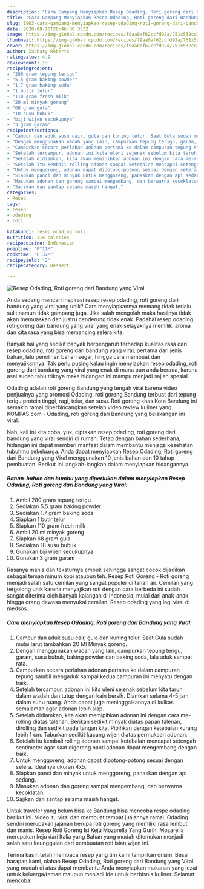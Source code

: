 ```yaml
---
description: "Cara Gampang Menyiapkan Resep Odading, Roti goreng dari Bandung yang Viral Anti Gagal"
title: "Cara Gampang Menyiapkan Resep Odading, Roti goreng dari Bandung yang Viral Anti Gagal"
slug: 1903-cara-gampang-menyiapkan-resep-odading-roti-goreng-dari-bandung-yang-viral-anti-gagal
date: 2020-08-10T20:46:00.353Z
image: https://img-global.cpcdn.com/recipes/f9aa0af62ccfd92a/751x532cq70/resep-odading-roti-goreng-dari-bandung-yang-viral-foto-resep-utama.jpg
thumbnail: https://img-global.cpcdn.com/recipes/f9aa0af62ccfd92a/751x532cq70/resep-odading-roti-goreng-dari-bandung-yang-viral-foto-resep-utama.jpg
cover: https://img-global.cpcdn.com/recipes/f9aa0af62ccfd92a/751x532cq70/resep-odading-roti-goreng-dari-bandung-yang-viral-foto-resep-utama.jpg
author: Zachary Roberts
ratingvalue: 4.9
reviewcount: 13
recipeingredient:
- "280 gram tepung terigu"
- "5,5 gram baking powder"
- "1.7 gram baking soda"
- "1 butir telur"
- "110 gram fresh milk"
- "20 ml minyak goreng"
- "68 gram gula"
- "18 susu bubuk"
- "biji wijen secukupnya"
- "3 gram garam"
recipeinstructions:
- "Campur dan aduk susu cair, gula dan kuning telur. Saat Gula sudah mulai larut tambahkan 20 Ml Minyak goreng."
- "Dengan menggunakan wadah yang lain, campurkan tepung terigu, garam, susu bubuk, baking powder dan baking soda, lalu aduk sampai rata."
- "Campurkan secara perlahan adonan pertama ke dalam campuran tepung sambil mengaduk sampai kedua campuran ini menyatu dengan baik."
- "Setelah tercampur, adonan ini kita uleni sejenak sebelum kita taruh dalam wadah dan tutup dengan kain bersih. Diamkan selama 4-5 jam dalam suhu ruang. Anda dapat juga meninggalkannya di kulkas semalaman agar adonan lebih siap."
- "Setelah didiamkan, kita akan memipihkan adonan ini dengan cara me-rolling diatas talenan. Berikan sedikit minyak diatas papan talenan, dirolling dan sedikit pada tangan kita. Pipihkan dengan ketebalan kurang lebih 1 cm. Taburkan sedikit kacang wijen diatas permukaan adonan."
- "Setelah itu kembali rolling adonan sampai ketebalan mencapai setengah sentimeter agar saat digoreng nanti adonan dapat mengembang dengan baik."
- "Untuk menggoreng, adonan dapat dipotong-potong sesuai dengan selera. Idealnya ukuran 4x5."
- "Siapkan panci dan minyak untuk menggoreng, panaskan dengan api sedang."
- "Masukan adonan dan goreng sampai mengembang. dan berwarna kecoklatan."
- "Sajikan dan santap selama masih hangat."
categories:
- Resep
tags:
- resep
- odading
- roti

katakunci: resep odading roti 
nutrition: 114 calories
recipecuisine: Indonesian
preptime: "PT11M"
cooktime: "PT37M"
recipeyield: "2"
recipecategory: Dessert

---
```



![Resep Odading, Roti goreng dari Bandung yang Viral](https://img-global.cpcdn.com/recipes/f9aa0af62ccfd92a/751x532cq70/resep-odading-roti-goreng-dari-bandung-yang-viral-foto-resep-utama.jpg)

Anda sedang mencari inspirasi resep resep odading, roti goreng dari bandung yang viral yang unik? Cara menyiapkannya memang tidak terlalu sulit namun tidak gampang juga. Jika salah mengolah maka hasilnya tidak akan memuaskan dan justru cenderung tidak enak. Padahal resep odading, roti goreng dari bandung yang viral yang enak selayaknya memiliki aroma dan cita rasa yang bisa memancing selera kita.

Banyak hal yang sedikit banyak berpengaruh terhadap kualitas rasa dari resep odading, roti goreng dari bandung yang viral, pertama dari jenis bahan, lalu pemilihan bahan segar, hingga cara membuat dan menyajikannya. Tak perlu pusing kalau ingin menyiapkan resep odading, roti goreng dari bandung yang viral yang enak di mana pun anda berada, karena asal sudah tahu triknya maka hidangan ini mampu menjadi sajian spesial.

Odading adalah roti goreng Bandung yang tengah viral karena video penjualnya yang promosi Odading, roti goreng Bandung terbuat dari tepung terigu protein tinggi, ragi, telur, dan susu. Roti goreng khas Kota Bandung ini semakin ramai diperbincangkan setelah video review kuliner yang. KOMPAS.com - Odading, roti goreng dari Bandung yang belakangan ini viral.


Nah, kali ini kita coba, yuk, ciptakan resep odading, roti goreng dari bandung yang viral sendiri di rumah. Tetap dengan bahan sederhana, hidangan ini dapat memberi manfaat dalam membantu menjaga kesehatan tubuhmu sekeluarga. Anda dapat menyiapkan Resep Odading, Roti goreng dari Bandung yang Viral menggunakan 10 jenis bahan dan 10 tahap pembuatan. Berikut ini langkah-langkah dalam menyiapkan hidangannya.

<!--inarticleads1-->

##### Bahan-bahan dan bumbu yang diperlukan dalam menyiapkan Resep Odading, Roti goreng dari Bandung yang Viral:

1. Ambil 280 gram tepung terigu
1. Sediakan 5,5 gram baking powder
1. Sediakan 1.7 gram baking soda
1. Siapkan 1 butir telur
1. Siapkan 110 gram fresh milk
1. Ambil 20 ml minyak goreng
1. Siapkan 68 gram gula
1. Sediakan 18 susu bubuk
1. Gunakan biji wijen secukupnya
1. Gunakan 3 gram garam


Rasanya manis dan teksturnya empuk sehingga sangat cocok dijadikan sebagai teman minum kopi ataupun teh. Resep Roti Goreng - Roti goreng menjadi salah satu cemilan yang sangat populer di tanah air. Cemilan yang tergolong unik karena menyajikan roti dengan cara berbeda ini sudah sangat diterima oleh banyak kalangan di Indonesia, mulai dari anak-anak hingga orang dewasa menyukai cemilan. Resep odading yang lagi viral di medsos. 

<!--inarticleads2-->

##### Cara menyiapkan Resep Odading, Roti goreng dari Bandung yang Viral:

1. Campur dan aduk susu cair, gula dan kuning telur. Saat Gula sudah mulai larut tambahkan 20 Ml Minyak goreng.
1. Dengan menggunakan wadah yang lain, campurkan tepung terigu, garam, susu bubuk, baking powder dan baking soda, lalu aduk sampai rata.
1. Campurkan secara perlahan adonan pertama ke dalam campuran tepung sambil mengaduk sampai kedua campuran ini menyatu dengan baik.
1. Setelah tercampur, adonan ini kita uleni sejenak sebelum kita taruh dalam wadah dan tutup dengan kain bersih. Diamkan selama 4-5 jam dalam suhu ruang. Anda dapat juga meninggalkannya di kulkas semalaman agar adonan lebih siap.
1. Setelah didiamkan, kita akan memipihkan adonan ini dengan cara me-rolling diatas talenan. Berikan sedikit minyak diatas papan talenan, dirolling dan sedikit pada tangan kita. Pipihkan dengan ketebalan kurang lebih 1 cm. Taburkan sedikit kacang wijen diatas permukaan adonan.
1. Setelah itu kembali rolling adonan sampai ketebalan mencapai setengah sentimeter agar saat digoreng nanti adonan dapat mengembang dengan baik.
1. Untuk menggoreng, adonan dapat dipotong-potong sesuai dengan selera. Idealnya ukuran 4x5.
1. Siapkan panci dan minyak untuk menggoreng, panaskan dengan api sedang.
1. Masukan adonan dan goreng sampai mengembang. dan berwarna kecoklatan.
1. Sajikan dan santap selama masih hangat.


Untuk traveler yang belum bisa ke Bandung bisa mencoba respe odading berikut ini. Video itu viral dan membuat tempat jualannya ramai. Odading sendiri merupakan jajanan berupa roti goreng yang memiliki rasa lembut dan manis. Resep Roti Goreng Isi Keju Mozarella Yang Gurih. Mozarella merupakan keju dari Italia yang Bahan yang mudah ditemukan menjadi salah satu keunggulan dari pembuatan roti isian wijen ini. 

Terima kasih telah membaca resep yang tim kami tampilkan di sini. Besar harapan kami, olahan Resep Odading, Roti goreng dari Bandung yang Viral yang mudah di atas dapat membantu Anda menyiapkan makanan yang lezat untuk keluarga/teman maupun menjadi ide untuk berbisnis kuliner. Selamat mencoba!
